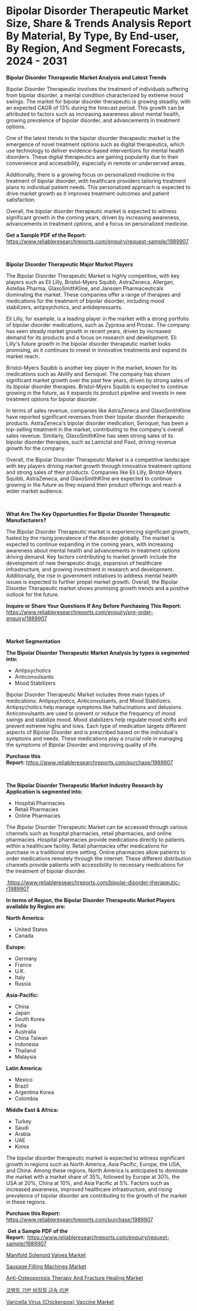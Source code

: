<p><h1>Bipolar Disorder Therapeutic Market Size, Share & Trends Analysis Report By Material, By Type, By End-user, By Region, And Segment Forecasts, 2024 - 2031</h1></p><p><strong>Bipolar Disorder Therapeutic Market Analysis and Latest Trends</strong></p>
<p><p>Bipolar Disorder Therapeutic involves the treatment of individuals suffering from bipolar disorder, a mental condition characterized by extreme mood swings. The market for bipolar disorder therapeutic is growing steadily, with an expected CAGR of 13% during the forecast period. This growth can be attributed to factors such as increasing awareness about mental health, growing prevalence of bipolar disorder, and advancements in treatment options.</p><p>One of the latest trends in the bipolar disorder therapeutic market is the emergence of novel treatment options such as digital therapeutics, which use technology to deliver evidence-based interventions for mental health disorders. These digital therapeutics are gaining popularity due to their convenience and accessibility, especially in remote or underserved areas.</p><p>Additionally, there is a growing focus on personalized medicine in the treatment of bipolar disorder, with healthcare providers tailoring treatment plans to individual patient needs. This personalized approach is expected to drive market growth as it improves treatment outcomes and patient satisfaction.</p><p>Overall, the bipolar disorder therapeutic market is expected to witness significant growth in the coming years, driven by increasing awareness, advancements in treatment options, and a focus on personalized medicine.</p></p>
<p><strong>Get a Sample PDF of the Report:&nbsp;</strong> <a href="https://www.reliableresearchreports.com/enquiry/request-sample/1989907">https://www.reliableresearchreports.com/enquiry/request-sample/1989907</a></p>
<p>&nbsp;</p>
<p><strong>Bipolar Disorder Therapeutic Major Market Players</strong></p>
<p><p>The Bipolar Disorder Therapeutic Market is highly competitive, with key players such as Eli Lilly, Bristol-Myers Squibb, AstraZeneca, Allergan, Astellas Pharma, GlaxoSmithKline, and Janssen Pharmaceuticals dominating the market. These companies offer a range of therapies and medications for the treatment of bipolar disorder, including mood stabilizers, antipsychotics, and antidepressants.</p><p>Eli Lilly, for example, is a leading player in the market with a strong portfolio of bipolar disorder medications, such as Zyprexa and Prozac. The company has seen steady market growth in recent years, driven by increased demand for its products and a focus on research and development. Eli Lilly's future growth in the bipolar disorder therapeutic market looks promising, as it continues to invest in innovative treatments and expand its market reach.</p><p>Bristol-Myers Squibb is another key player in the market, known for its medications such as Abilify and Seroquel. The company has shown significant market growth over the past few years, driven by strong sales of its bipolar disorder therapies. Bristol-Myers Squibb is expected to continue growing in the future, as it expands its product pipeline and invests in new treatment options for bipolar disorder.</p><p>In terms of sales revenue, companies like AstraZeneca and GlaxoSmithKline have reported significant revenues from their bipolar disorder therapeutic products. AstraZeneca's bipolar disorder medication, Seroquel, has been a top-selling treatment in the market, contributing to the company's overall sales revenue. Similarly, GlaxoSmithKline has seen strong sales of its bipolar disorder therapies, such as Lamictal and Paxil, driving revenue growth for the company.</p><p>Overall, the Bipolar Disorder Therapeutic Market is a competitive landscape with key players driving market growth through innovative treatment options and strong sales of their products. Companies like Eli Lilly, Bristol-Myers Squibb, AstraZeneca, and GlaxoSmithKline are expected to continue growing in the future as they expand their product offerings and reach a wider market audience.</p></p>
<p>&nbsp;</p>
<p><strong>What Are The Key Opportunities For Bipolar Disorder Therapeutic Manufacturers?</strong></p>
<p><p>The Bipolar Disorder Therapeutic market is experiencing significant growth, fueled by the rising prevalence of the disorder globally. The market is expected to continue expanding in the coming years, with increasing awareness about mental health and advancements in treatment options driving demand. Key factors contributing to market growth include the development of new therapeutic drugs, expansion of healthcare infrastructure, and growing investment in research and development. Additionally, the rise in government initiatives to address mental health issues is expected to further propel market growth. Overall, the Bipolar Disorder Therapeutic market shows promising growth trends and a positive outlook for the future.</p></p>
<p><strong>Inquire or Share Your Questions If Any Before Purchasing This Report:</strong> <a href="https://www.reliableresearchreports.com/enquiry/pre-order-enquiry/1989907">https://www.reliableresearchreports.com/enquiry/pre-order-enquiry/1989907</a></p>
<p>&nbsp;</p>
<p><strong>Market Segmentation</strong></p>
<p><strong>The Bipolar Disorder Therapeutic Market Analysis by types is segmented into:</strong></p>
<p><ul><li>Antipsychotics</li><li>Anticonvulsants</li><li>Mood Stabilizers</li></ul></p>
<p><p>Bipolar Disorder Therapeutic Market includes three main types of medications: Antipsychotics, Anticonvulsants, and Mood Stabilizers. Antipsychotics help manage symptoms like hallucinations and delusions. Anticonvulsants are used to prevent or reduce the frequency of mood swings and stabilize mood. Mood stabilizers help regulate mood shifts and prevent extreme highs and lows. Each type of medication targets different aspects of Bipolar Disorder and is prescribed based on the individual's symptoms and needs. These medications play a crucial role in managing the symptoms of Bipolar Disorder and improving quality of life.</p></p>
<p><strong>Purchase this Report:&nbsp;</strong><a href="https://www.reliableresearchreports.com/purchase/1989907">https://www.reliableresearchreports.com/purchase/1989907</a></p>
<p>&nbsp;</p>
<p><strong>The Bipolar Disorder Therapeutic Market Industry Research by Application is segmented into:</strong></p>
<p><ul><li>Hospital Pharmacies</li><li>Retail Pharmacies</li><li>Online Pharmacies</li></ul></p>
<p><p>The Bipolar Disorder Therapeutic Market can be accessed through various channels such as hospital pharmacies, retail pharmacies, and online pharmacies. Hospital pharmacies provide medications directly to patients within a healthcare facility. Retail pharmacies offer medications for purchase in a traditional store setting. Online pharmacies allow patients to order medications remotely through the internet. These different distribution channels provide patients with accessibility to necessary medications for the treatment of bipolar disorder.</p></p>
<p><a href="https://www.reliableresearchreports.com/bipolar-disorder-therapeutic-r1989907">&nbsp;https://www.reliableresearchreports.com/bipolar-disorder-therapeutic-r1989907</a></p>
<p><strong>In terms of Region, the Bipolar Disorder Therapeutic Market Players available by Region are:</strong></p>
<p>
    <p> <strong> North America: </strong>
        <ul>
            <li>United States</li>
            <li>Canada</li>
        </ul>
        </p> 
    <p> <strong> Europe: </strong>
        <ul>
            <li>Germany</li>
            <li>France</li>
            <li>U.K.</li>
            <li>Italy</li>
            <li>Russia</li>
        </ul>
        </p> 
    <p> <strong> Asia-Pacific: </strong>
        <ul>
            <li>China</li>
            <li>Japan</li>
            <li>South Korea</li>
            <li>India</li>
            <li>Australia</li>
            <li>China Taiwan</li>
            <li>Indonesia</li>
            <li>Thailand</li>
            <li>Malaysia</li>
        </ul>
        </p> 
    <p> <strong> Latin America: </strong>
        <ul>
            <li>Mexico</li>
            <li>Brazil</li>
            <li>Argentina Korea</li>
            <li>Colombia</li>
        </ul>
        </p> 
    <p> <strong> Middle East & Africa: </strong>
        <ul>
            <li>Turkey</li>
            <li>Saudi</li>
            <li>Arabia</li>
            <li>UAE</li>
            <li>Korea</li>
        </ul>
    </p>
    </p>
<p><p>The bipolar disorder therapeutic market is expected to witness significant growth in regions such as North America, Asia Pacific, Europe, the USA, and China. Among these regions, North America is anticipated to dominate the market with a market share of 35%, followed by Europe at 30%, the USA at 20%, China at 10%, and Asia Pacific at 5%. Factors such as increased awareness, improved healthcare infrastructure, and rising prevalence of bipolar disorder are contributing to the growth of the market in these regions.</p></p>
<p><strong>Purchase this Report: </strong><a href="https://www.reliableresearchreports.com/purchase/1989907">https://www.reliableresearchreports.com/purchase/1989907</a></p>
<p>&nbsp;<strong>Get a Sample PDF of the Report:&nbsp;&nbsp;</strong><a href="https://www.reliableresearchreports.com/enquiry/request-sample/1989907">https://www.reliableresearchreports.com/enquiry/request-sample/1989907</a></p>
<p><strong></strong></p>
<p><p><a href="https://medium.com/@shanieprice69879/manifold-solenoid-valves-market-research-report-market-forecast-and-growth-prospects-with-a-steady-8b32182acc53">Manifold Solenoid Valves Market</a></p><p><a href="https://medium.com/@keith.sutherland8067/sausage-filling-machines-market-emerging-trends-and-future-prospects-for-period-from-2024-to-2031-26d8bb5ad244">Sausage Filling Machines Market</a></p><p><a href="https://github.com/troySchroederhs/Market-Research-Report-List-1/blob/main/anti-osteoporosis-therapy-and-fracture-healing-market.md">Anti-Osteoporosis Therapy And Fracture Healing Market</a></p><p><a href="https://github.com/AnthonyWratten/Market-Research-Report-List-2/blob/main/632622785222.md">코발트 기반 비정질 금속 리본</a></p><p><a href="https://github.com/caseyee25/Market-Research-Report-List-1/blob/main/varicella-virus-chickenpox-vaccine-market.md">Varicella Virus (Chickenpox) Vaccine Market</a></p></p>